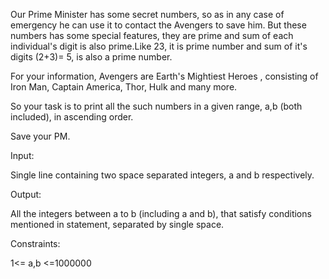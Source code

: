Our Prime Minister has some secret numbers, so as in any case of emergency he can use it to contact the Avengers to save him. But these numbers has some special features, they are prime and sum of each individual's digit is also prime.Like 23, it is prime number and sum of it's digits (2+3)= 5, is also a prime number.

For your information, Avengers are Earth's Mightiest Heroes , consisting of Iron Man, Captain America, Thor, Hulk and many more.

So your task is to print all the such numbers  in a given range, a,b (both included), in ascending order.

Save your PM.

Input:

Single line containing two space separated integers, a and b respectively.

Output:

All the integers between a to b (including a and b), that satisfy conditions mentioned in statement, separated by single space.

Constraints:

1<= a,b <=1000000
